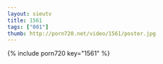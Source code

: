 ```yaml
--- 
layout: sieutv
title: 1561
tags: ["001"]
thumb: http://porn720.net/video/1561/poster.jpg
---
```

{% include porn720 key="1561" %} 
